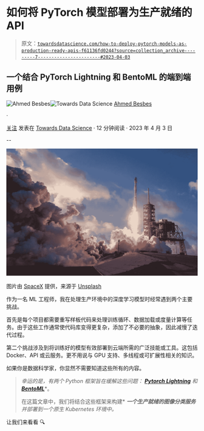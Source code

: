 # 如何将 PyTorch 模型部署为生产就绪的 API

> 原文：[`towardsdatascience.com/how-to-deploy-pytorch-models-as-production-ready-apis-f61136fd0244?source=collection_archive---------7-----------------------#2023-04-03`](https://towardsdatascience.com/how-to-deploy-pytorch-models-as-production-ready-apis-f61136fd0244?source=collection_archive---------7-----------------------#2023-04-03)

## 一个结合 PyTorch Lightning 和 BentoML 的端到端用例

[](https://ahmedbesbes.medium.com/?source=post_page-----f61136fd0244--------------------------------)![Ahmed Besbes](https://ahmedbesbes.medium.com/?source=post_page-----f61136fd0244--------------------------------)[](https://towardsdatascience.com/?source=post_page-----f61136fd0244--------------------------------)![Towards Data Science](https://towardsdatascience.com/?source=post_page-----f61136fd0244--------------------------------) [Ahmed Besbes](https://ahmedbesbes.medium.com/?source=post_page-----f61136fd0244--------------------------------)

·

[关注](https://medium.com/m/signin?actionUrl=https%3A%2F%2Fmedium.com%2F_%2Fsubscribe%2Fuser%2Fadc8ea174c69&operation=register&redirect=https%3A%2F%2Ftowardsdatascience.com%2Fhow-to-deploy-pytorch-models-as-production-ready-apis-f61136fd0244&user=Ahmed+Besbes&userId=adc8ea174c69&source=post_page-adc8ea174c69----f61136fd0244---------------------post_header-----------) 发表在 [Towards Data Science](https://towardsdatascience.com/?source=post_page-----f61136fd0244--------------------------------) · 12 分钟阅读 · 2023 年 4 月 3 日 [](https://medium.com/m/signin?actionUrl=https%3A%2F%2Fmedium.com%2F_%2Fvote%2Ftowards-data-science%2Ff61136fd0244&operation=register&redirect=https%3A%2F%2Ftowardsdatascience.com%2Fhow-to-deploy-pytorch-models-as-production-ready-apis-f61136fd0244&user=Ahmed+Besbes&userId=adc8ea174c69&source=-----f61136fd0244---------------------clap_footer-----------)

--

[](https://medium.com/m/signin?actionUrl=https%3A%2F%2Fmedium.com%2F_%2Fbookmark%2Fp%2Ff61136fd0244&operation=register&redirect=https%3A%2F%2Ftowardsdatascience.com%2Fhow-to-deploy-pytorch-models-as-production-ready-apis-f61136fd0244&source=-----f61136fd0244---------------------bookmark_footer-----------)![](img/3d420812acc306b94ced6405638c8222.png)

图片由 [SpaceX](https://unsplash.com/@spacex?utm_source=medium&utm_medium=referral) 提供，来源于 [Unsplash](https://unsplash.com/?utm_source=medium&utm_medium=referral)

作为一名 ML 工程师，我在处理生产环境中的深度学习模型时经常遇到两个主要挑战。

首先是每个项目都需要重写样板代码来处理训练循环、数据加载或度量计算等任务。由于这些工作通常使代码库变得更复杂，添加了不必要的抽象，因此减慢了迭代过程。

第二个挑战涉及到将训练好的模型有效部署到云端所需的广泛技能或工具。这包括 Docker、API 或云服务。更不用说与 GPU 支持、多线程或可扩展性相关的知识。

如果你是数据科学家，你显然不需要知道这些所有的内容。

> *幸运的是，有两个 Python 框架旨在缓解这些问题：* [***Pytorch Lightning***](https://github.com/Lightning-AI/lightning) *和* [***BentoML***](https://github.com/bentoml/BentoML)*。
> 
> 在这篇文章中，我们将结合这些框架来构建* ***一个生产就绪的图像分类服务*** *并部署到一个原生 Kubernetes 环境中。*

让我们来看看 🔍
